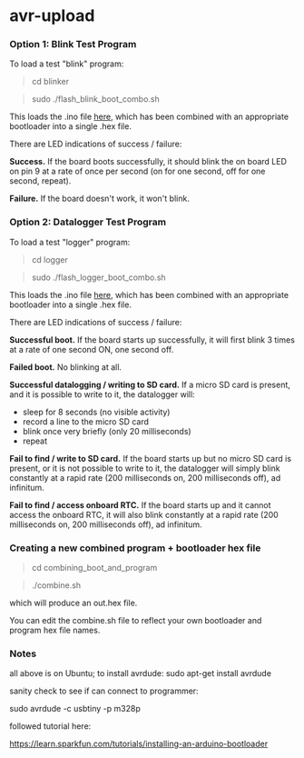 # avr-upload

### Option 1: Blink Test Program

To load a test "blink" program:

> cd blinker

> sudo ./flash_blink_boot_combo.sh

This loads the .ino file [here](https://gist.github.com/dwblair/aa7a5787d788cf92f3b6), which has been combined with an appropriate bootloader into a single .hex file.

There are LED indications of success / failure:

**Success.** If the board boots successfully, it should blink the on board LED on pin 9 at a rate of once per second (on for one second, off for one second, repeat). 

**Failure.** If the board doesn't work, it won't blink.

### Option 2: Datalogger Test Program

To load a test "logger" program:

> cd logger

> sudo ./flash_logger_boot_combo.sh

This loads the .ino file [here](https://gist.github.com/dwblair/6e56cbdf66276bebc4ff), which has been combined with an appropriate bootloader into a single .hex file.

There are LED indications of success / failure:

**Successful boot.** If the board starts up successfully, it will first blink 3 times at a rate of one second ON, one second off.  

**Failed boot.** No blinking at all.

**Successful datalogging / writing to SD card.** If a micro SD card is present, and it is possible to write to it, the datalogger will:

- sleep for 8 seconds (no visible activity)
- record a line to the micro SD card
- blink once very briefly (only 20 milliseconds)
- repeat

**Fail to find / write to SD card.** If the board starts up but no micro SD card is present, or it is not possible to write to it, the datalogger will simply blink constantly at a rapid rate (200 milliseconds on, 200 milliseconds off), ad infinitum. 

**Fail to find / access onboard RTC.** If the board starts up and it cannot access the onboard RTC, it will also blink constantly at a rapid rate (200 milliseconds on, 200 milliseconds off), ad infinitum.

### Creating a new combined program + bootloader hex file

> cd combining_boot_and_program

> ./combine.sh 

which will produce an out.hex file. 

You can edit the combine.sh file to reflect your own bootloader and program hex file names. 


### Notes

all above is on Ubuntu; to install avrdude:
sudo apt-get install avrdude

sanity check to see if can connect to programmer:

sudo avrdude -c usbtiny -p m328p

followed tutorial here:

https://learn.sparkfun.com/tutorials/installing-an-arduino-bootloader

